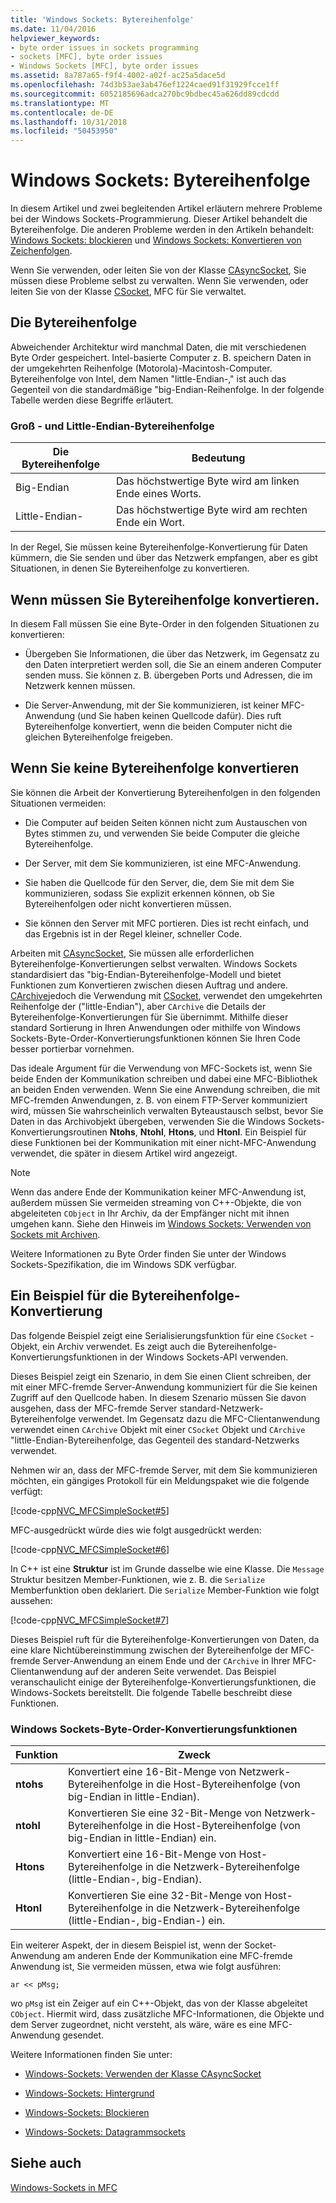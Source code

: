 ```yaml
---
title: 'Windows Sockets: Bytereihenfolge'
ms.date: 11/04/2016
helpviewer_keywords:
- byte order issues in sockets programming
- sockets [MFC], byte order issues
- Windows Sockets [MFC], byte order issues
ms.assetid: 8a787a65-f9f4-4002-a02f-ac25a5dace5d
ms.openlocfilehash: 74d3b53ae3ab476ef1224caed91f31929fcce1ff
ms.sourcegitcommit: 6052185696adca270bc9bdbec45a626dd89cdcdd
ms.translationtype: MT
ms.contentlocale: de-DE
ms.lasthandoff: 10/31/2018
ms.locfileid: "50453950"
---
```

# <a name="windows-sockets-byte-ordering"></a>Windows Sockets: Bytereihenfolge

In diesem Artikel und zwei begleitenden Artikel erläutern mehrere Probleme bei der Windows Sockets-Programmierung. Dieser Artikel behandelt die Bytereihenfolge. Die anderen Probleme werden in den Artikeln behandelt: [Windows Sockets: blockieren](../mfc/windows-sockets-blocking.md) und [Windows Sockets: Konvertieren von Zeichenfolgen](../mfc/windows-sockets-converting-strings.md).

Wenn Sie verwenden, oder leiten Sie von der Klasse [CAsyncSocket](../mfc/reference/casyncsocket-class.md), Sie müssen diese Probleme selbst zu verwalten. Wenn Sie verwenden, oder leiten Sie von der Klasse [CSocket](../mfc/reference/csocket-class.md), MFC für Sie verwaltet.

## <a name="byte-ordering"></a>Die Bytereihenfolge

Abweichender Architektur wird manchmal Daten, die mit verschiedenen Byte Order gespeichert. Intel-basierte Computer z. B. speichern Daten in der umgekehrten Reihenfolge (Motorola)-Macintosh-Computer. Bytereihenfolge von Intel, dem Namen "little-Endian-," ist auch das Gegenteil von die standardmäßige "big-Endian-Reihenfolge. In der folgende Tabelle werden diese Begriffe erläutert.

### <a name="big--and-little-endian-byte-ordering"></a>Groß - und Little-Endian-Bytereihenfolge

|Die Bytereihenfolge|Bedeutung|
|-------------------|-------------|
|Big-Endian|Das höchstwertige Byte wird am linken Ende eines Worts.|
|Little-Endian-|Das höchstwertige Byte wird am rechten Ende ein Wort.|

In der Regel, Sie müssen keine Bytereihenfolge-Konvertierung für Daten kümmern, die Sie senden und über das Netzwerk empfangen, aber es gibt Situationen, in denen Sie Bytereihenfolge zu konvertieren.

## <a name="when-you-must-convert-byte-orders"></a>Wenn müssen Sie Bytereihenfolge konvertieren.

In diesem Fall müssen Sie eine Byte-Order in den folgenden Situationen zu konvertieren:

- Übergeben Sie Informationen, die über das Netzwerk, im Gegensatz zu den Daten interpretiert werden soll, die Sie an einem anderen Computer senden muss. Sie können z. B. übergeben Ports und Adressen, die im Netzwerk kennen müssen.

- Die Server-Anwendung, mit der Sie kommunizieren, ist keiner MFC-Anwendung (und Sie haben keinen Quellcode dafür). Dies ruft Bytereihenfolge konvertiert, wenn die beiden Computer nicht die gleichen Bytereihenfolge freigeben.

## <a name="when-you-do-not-have-to-convert-byte-orders"></a>Wenn Sie keine Bytereihenfolge konvertieren

Sie können die Arbeit der Konvertierung Bytereihenfolgen in den folgenden Situationen vermeiden:

- Die Computer auf beiden Seiten können nicht zum Austauschen von Bytes stimmen zu, und verwenden Sie beide Computer die gleiche Bytereihenfolge.

- Der Server, mit dem Sie kommunizieren, ist eine MFC-Anwendung.

- Sie haben die Quellcode für den Server, die, dem Sie mit dem Sie kommunizieren, sodass Sie explizit erkennen können, ob Sie Bytereihenfolgen oder nicht konvertieren müssen.

- Sie können den Server mit MFC portieren. Dies ist recht einfach, und das Ergebnis ist in der Regel kleiner, schneller Code.

Arbeiten mit [CAsyncSocket](../mfc/reference/casyncsocket-class.md), Sie müssen alle erforderlichen Bytereihenfolge-Konvertierungen selbst verwalten. Windows Sockets standardisiert das "big-Endian-Bytereihenfolge-Modell und bietet Funktionen zum Konvertieren zwischen diesen Auftrag und andere. [CArchive](../mfc/reference/carchive-class.md)jedoch die Verwendung mit [CSocket](../mfc/reference/csocket-class.md), verwendet den umgekehrten Reihenfolge der ("little-Endian"), aber `CArchive` die Details der Bytereihenfolge-Konvertierungen für Sie übernimmt. Mithilfe dieser standard Sortierung in Ihren Anwendungen oder mithilfe von Windows Sockets-Byte-Order-Konvertierungsfunktionen können Sie Ihren Code besser portierbar vornehmen.

Das ideale Argument für die Verwendung von MFC-Sockets ist, wenn Sie beide Enden der Kommunikation schreiben und dabei eine MFC-Bibliothek an beiden Enden verwenden. Wenn Sie eine Anwendung schreiben, die mit MFC-fremden Anwendungen, z. B. von einem FTP-Server kommuniziert wird, müssen Sie wahrscheinlich verwalten Byteaustausch selbst, bevor Sie Daten in das Archivobjekt übergeben, verwenden Sie die Windows Sockets-Konvertierungsroutinen **Ntohs**, **Ntohl**, **Htons**, und **Htonl**. Ein Beispiel für diese Funktionen bei der Kommunikation mit einer nicht-MFC-Anwendung verwendet, die später in diesem Artikel wird angezeigt.

> [!NOTE]
>  Wenn das andere Ende der Kommunikation keiner MFC-Anwendung ist, außerdem müssen Sie vermeiden streaming von C++-Objekte, die von abgeleiteten `CObject` in Ihr Archiv, da der Empfänger nicht mit ihnen umgehen kann. Siehe den Hinweis im [Windows Sockets: Verwenden von Sockets mit Archiven](../mfc/windows-sockets-using-sockets-with-archives.md).

Weitere Informationen zu Byte Order finden Sie unter der Windows Sockets-Spezifikation, die im Windows SDK verfügbar.

## <a name="a-byte-order-conversion-example"></a>Ein Beispiel für die Bytereihenfolge-Konvertierung

Das folgende Beispiel zeigt eine Serialisierungsfunktion für eine `CSocket` -Objekt, ein Archiv verwendet. Es zeigt auch die Bytereihenfolge-Konvertierungsfunktionen in der Windows Sockets-API verwenden.

Dieses Beispiel zeigt ein Szenario, in dem Sie einen Client schreiben, der mit einer MFC-fremde Server-Anwendung kommuniziert für die Sie keinen Zugriff auf den Quellcode haben. In diesem Szenario müssen Sie davon ausgehen, dass der MFC-fremde Server standard-Netzwerk-Bytereihenfolge verwendet. Im Gegensatz dazu die MFC-Clientanwendung verwendet einen `CArchive` Objekt mit einer `CSocket` Objekt und `CArchive` "little-Endian-Bytereihenfolge, das Gegenteil des standard-Netzwerks verwendet.

Nehmen wir an, dass der MFC-fremde Server, mit dem Sie kommunizieren möchten, ein gängiges Protokoll für ein Meldungspaket wie die folgende verfügt:

[!code-cpp[NVC_MFCSimpleSocket#5](../mfc/codesnippet/cpp/windows-sockets-byte-ordering_1.cpp)]

MFC-ausgedrückt würde dies wie folgt ausgedrückt werden:

[!code-cpp[NVC_MFCSimpleSocket#6](../mfc/codesnippet/cpp/windows-sockets-byte-ordering_2.cpp)]

In C++ ist eine **Struktur** ist im Grunde dasselbe wie eine Klasse. Die `Message` Struktur besitzen Member-Funktionen, wie z. B. die `Serialize` Memberfunktion oben deklariert. Die `Serialize` Member-Funktion wie folgt aussehen:

[!code-cpp[NVC_MFCSimpleSocket#7](../mfc/codesnippet/cpp/windows-sockets-byte-ordering_3.cpp)]

Dieses Beispiel ruft für die Bytereihenfolge-Konvertierungen von Daten, da eine klare Nichtübereinstimmung zwischen der Bytereihenfolge der MFC-fremde Server-Anwendung an einem Ende und der `CArchive` in Ihrer MFC-Clientanwendung auf der anderen Seite verwendet. Das Beispiel veranschaulicht einige der Bytereihenfolge-Konvertierungsfunktionen, die Windows-Sockets bereitstellt. Die folgende Tabelle beschreibt diese Funktionen.

### <a name="windows-sockets-byte-order-conversion-functions"></a>Windows Sockets-Byte-Order-Konvertierungsfunktionen

|Funktion|Zweck|
|--------------|-------------|
|**ntohs**|Konvertiert eine 16-Bit-Menge von Netzwerk-Bytereihenfolge in die Host-Bytereihenfolge (von big-Endian in little-Endian).|
|**ntohl**|Konvertieren Sie eine 32-Bit-Menge von Netzwerk-Bytereihenfolge in die Host-Bytereihenfolge (von big-Endian in little-Endian) ein.|
|**Htons**|Konvertiert eine 16-Bit-Menge von Host-Bytereihenfolge in die Netzwerk-Bytereihenfolge (little-Endian-, big-Endian).|
|**Htonl**|Konvertieren Sie eine 32-Bit-Menge von Host-Bytereihenfolge in die Netzwerk-Bytereihenfolge (little-Endian-, big-Endian-) ein.|

Ein weiterer Aspekt, der in diesem Beispiel ist, wenn der Socket-Anwendung am anderen Ende der Kommunikation eine MFC-fremde Anwendung ist, Sie vermeiden müssen, etwa wie folgt ausführen:

`ar << pMsg;`

wo `pMsg` ist ein Zeiger auf ein C++-Objekt, das von der Klasse abgeleitet `CObject`. Hiermit wird, dass zusätzliche MFC-Informationen, die Objekte und dem Server zugeordnet, nicht versteht, als wäre, wäre es eine MFC-Anwendung gesendet.

Weitere Informationen finden Sie unter:

- [Windows-Sockets: Verwenden der Klasse CAsyncSocket](../mfc/windows-sockets-using-class-casyncsocket.md)

- [Windows-Sockets: Hintergrund](../mfc/windows-sockets-background.md)

- [Windows-Sockets: Blockieren](../mfc/windows-sockets-stream-sockets.md)

- [Windows-Sockets: Datagrammsockets](../mfc/windows-sockets-datagram-sockets.md)

## <a name="see-also"></a>Siehe auch

[Windows-Sockets in MFC](../mfc/windows-sockets-in-mfc.md)

